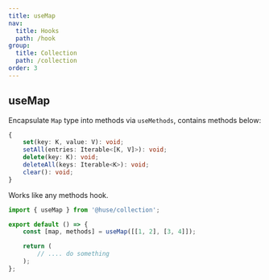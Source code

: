 ```yaml
---
title: useMap
nav:
  title: Hooks
  path: /hook
group:
  title: Collection
  path: /collection
order: 3
---
```


## useMap

Encapsulate `Map` type into methods via `useMethods`, contains methods below:

```typescript
{
    set(key: K, value: V): void;
    setAll(entries: Iterable<[K, V]>): void;
    delete(key: K): void;
    deleteAll(keys: Iterable<K>): void;
    clear(): void;
}
```

Works like any methods hook.

```javascript
import { useMap } from '@huse/collection';

export default () => {
    const [map, methods] = useMap([[1, 2], [3, 4]]);

    return (
        // .... do something
    );
};
```